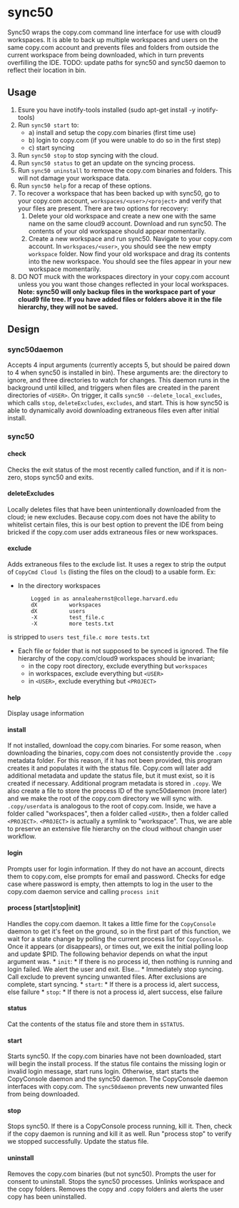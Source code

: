 # sync50
Sync50 wraps the copy.com command line interface for use with cloud9 workspaces.
It is able to back up multiple workspaces and users on the same copy.com account
and prevents files and folders from outside the current workspace from being 
downloaded, which in turn prevents overfilling the IDE.
TODO: update paths for sync50 and sync50 daemon to reflect their location in bin.

## Usage
1. Esure you have inotify-tools installed (sudo apt-get install -y inotify-tools)
2. Run `sync50 start` to:
    * a) install and setup the copy.com binaries (first time use)
    * b) login to copy.com (if you were unable to do so in the first step)
    * c) start syncing
3. Run `sync50 stop` to stop syncing with the cloud.
4. Run `sync50 status` to get an update on the syncing process.
5. Run `sync50 uninstall` to remove the copy.com binaries and folders. This will
    not damage your workspace data.
6. Run `sync50 help` for a recap of these options.
7. To recover a workspace that has been backed up with sync50, go to your copy.com
    account, `workspaces/<user>/<project>` and verify that your files are present.
    There are two options for recovery:
    1. Delete your old workspace and create a new one with the same name on the
        same cloud9 account. Download and run sync50. The contents of your old 
        workspace should appear momentarily.
    2. Create a new workspace and run sync50. Navigate to your copy.com account.
        In `workspaces/<user>`, you should see the new empty `workspace` folder. Now
        find your old workspace and drag its contents into the new workspace. You
        should see the files appear in your new workspace momentarily.
8. DO NOT muck with the workspaces directory in your copy.com account unless you
    you want those changes reflected in your local workspaces.
**Note: sync50 will only backup files in the workspace part of your cloud9 file
    tree. If you have added files or folders above it in the file hierarchy, they
    will not be saved.**

## Design

### sync50daemon
Accepts 4 input arguments (currently accepts 5, but should be paired down to 4 when
sync50 is installed in bin). These arguments are: the directory to ignore, and three
directories to watch for changes. This daemon runs in the background until killed,
and triggers when files are created in the parent directories of `<USER>`. On trigger,
it calls `sync50 --delete_local_excludes`, which calls `stop`, `deleteExcludes`, `excludes`,
and start. This is how sync50 is able to dynamically avoid downloading extraneous 
files even after initial install.

### sync50

#### check
Checks the exit status of the most recently called function, and if it is non-zero,
stops sync50 and exits.

#### deleteExcludes
Locally deletes files that have been unintentionally downloaded from the cloud; ie
new excludes. Because copy.com does not have the ability to whitelist certain files,
this is our best option to prevent the IDE from being bricked if the copy.com user
adds extraneous files or new workspaces.

#### exclude
Adds extraneous files to the exclude list. It uses a regex to strip the output of
`CopyCmd Cloud ls` (listing the files on the cloud) to a usable form. Ex:
* In the directory workspaces
    ```
        Logged in as annaleahernst@college.harvard.edu
        dX          workspaces
        dX          users
        -X          test_file.c
        -X          more tests.txt
    ```
is stripped to
    ```
        users
        test_file.c
        more tests.txt
    ```
* Each file or folder that is not supposed to be synced is ignored. The file
hierarchy of the copy.com/cloud9 workspaces should be invariant;
  * in the copy root directory, exclude everything but `workspaces`
  * in workspaces, exclude everything but `<USER>`
  * in `<USER>`, exclude everything but `<PROJECT>`

#### help
Display usage information

#### install
If not installed, download the copy.com binaries. For some reason, when downloading
the binaries, copy.com does not consistently provide the `.copy` metadata folder. 
For this reason, if it has not been provided, this program creates it and populates
it with the status file. Copy.com will later add additional metadata and update
the status file, but it must exist, so it is created if necessary.
Additional program metadata is stored in `.copy`.
We also create a file to store the process ID of the sync50daemon (more later)
and we make the root of the copy.com directory we will sync with.
`.copy/userdata` is analogous to the root of copy.com. Inside, we have a folder 
called "workspaces", then a folder called `<USER>`, then a folder called `<PROJECT>`.
`<PROJECT>` is actually a symlink to "workspace". Thus, we are able to preserve 
an extensive file hierarchy on the cloud without changin user workflow.

#### login
Prompts user for login information. If they do not have an account, directs them
to copy.com, else prompts for email and password. Checks for edge case where password
is empty, then attempts to log in the user to the copy.com daemon service and
calling `process init`

#### process [start|stop|init]
Handles the copy.com daemon. It takes a little fime for the `CopyConsole` daemon to
get it's feet on the ground, so in the first part of this function, we wait for
a state change by polling the current process list for `CopyConsole`. Once it appears
(or disappears), or times out, we exit the initial polling loop and update $PID.
The following behavior depends on what the input argument was.
    * `init`:
      * If there is no process id, then nothing is running and login failed. We 
        alert the user and exit. Else...
      * Immediately stop syncing. Call exclude to prevent syncing unwanted files.
        After exclusions are complete, start syncing.
    * `start`:
      * If there is a process id, alert success, else failure
    * `stop`:
      * If there is not a process id, alert success, else failure

#### status
Cat the contents of the status file and store them in `$STATUS`.

#### start
Starts sync50. If the copy.com binaries have not been downloaded, start will begin
the install process. If the status file contains the missing login or invalid login
message, start runs login.
Otherwise, start starts the CopyConsole daemon and the sync50 daemon. The CopyConsole
daemon interfaces with copy.com. The `sync50daemon` prevents new unwanted files from
being downloaded.

#### stop
Stops sync50. If there is a CopyConsole process running, kill it. Then, check if
the copy daemon is running and kill it as well. Run "process stop" to verify we 
stopped successfully. Update the status file.

#### uninstall
Removes the copy.com binaries (but not sync50). Prompts the user for consent to 
uninstall. Stops the sync50 processes. Unlinks workspace and the copy folders.
Removes the copy and .copy folders and alerts the user copy has been uninstalled.

